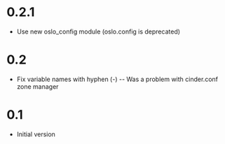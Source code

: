 0.2.1
=====

- Use new oslo_config module (oslo.config is deprecated)

0.2
====

- Fix variable names with hyphen (-)
-- Was a problem with cinder.conf zone manager

0.1
====

- Initial version
